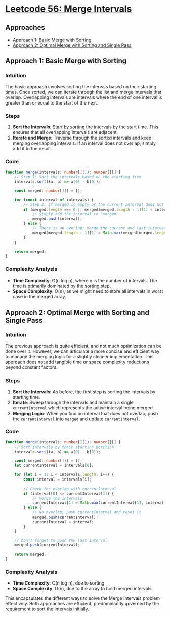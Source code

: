 # [Leetcode 56: Merge Intervals](https://leetcode.com/problems/merge-intervals/)

## Approaches
- [Approach 1: Basic Merge with Sorting](#approach-1-basic-merge-with-sorting)
- [Approach 2: Optimal Merge with Sorting and Single Pass](#approach-2-optimal-merge-with-sorting-and-single-pass)

## Approach 1: Basic Merge with Sorting

### Intuition
The basic approach involves sorting the intervals based on their starting times. Once sorted, we can iterate through the list and merge intervals that overlap. Overlapping intervals are intervals where the end of one interval is greater than or equal to the start of the next.

### Steps
1. **Sort the Intervals**: Start by sorting the intervals by the start time. This ensures that all overlapping intervals are adjacent.
2. **Iterate and Merge**: Traverse through the sorted intervals and keep merging overlapping intervals. If an interval does not overlap, simply add it to the result.

### Code
```typescript
function merge(intervals: number[][]): number[][] {
    // Step 1: Sort the intervals based on the starting time
    intervals.sort((a, b) => a[0] - b[0]);

    const merged: number[][] = [];

    for (const interval of intervals) {
        // Step 2: If merged is empty or the current interval does not overlap with the last one in 'merged'
        if (merged.length === 0 || merged[merged.length - 1][1] < interval[0]) {
            // Simply add the interval to 'merged'
            merged.push(interval);
        } else {
            // There is an overlap; merge the current and last intervals in 'merged'
            merged[merged.length - 1][1] = Math.max(merged[merged.length - 1][1], interval[1]);
        }
    }

    return merged;
}
```

### Complexity Analysis
- **Time Complexity**: O(n log n), where n is the number of intervals. The time is primarily dominated by the sorting step.
- **Space Complexity**: O(n), as we might need to store all intervals in worst case in the merged array.

## Approach 2: Optimal Merge with Sorting and Single Pass

### Intuition
The previous approach is quite efficient, and not much optimization can be done over it. However, we can articulate a more concise and efficient way to manage the merging logic for a slightly cleaner implementation. This approach does not add tangible time or space complexity reductions beyond constant factors.

### Steps
1. **Sort the Intervals**: As before, the first step is sorting the intervals by starting time.
2. **Iterate**: Sweep through the intervals and maintain a single `currentInterval` which represents the active interval being merged.
3. **Merging Logic**: When you find an interval that does not overlap, push the `currentInterval` into `merged` and update `currentInterval`.

### Code
```typescript
function merge(intervals: number[][]): number[][] {
    // Sort intervals by their starting position
    intervals.sort((a, b) => a[0] - b[0]);

    const merged: number[][] = [];
    let currentInterval = intervals[0];

    for (let i = 1; i < intervals.length; i++) {
        const interval = intervals[i];
        
        // Check for overlap with currentInterval
        if (interval[0] <= currentInterval[1]) {
            // Merge the intervals
            currentInterval[1] = Math.max(currentInterval[1], interval[1]);
        } else {
            // No overlap, push currentInterval and reset it
            merged.push(currentInterval);
            currentInterval = interval;
        }
    }

    // Don't forget to push the last interval
    merged.push(currentInterval);

    return merged;
}
```

### Complexity Analysis
- **Time Complexity**: O(n log n), due to sorting.
- **Space Complexity**: O(n), due to the array to hold merged intervals.

This encapsulates the different ways to solve the Merge Intervals problem effectively. Both approaches are efficient, predominantly governed by the requirement to sort the intervals initially.

